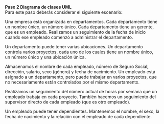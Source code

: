 **Paso 2 Diagrama de clases UML**  
Para este paso deberás considerar el siguiente escenario:

Una empresa está organizada en departamentos. Cada departamento tiene un nombre único, un número único. Cada departamento tiene un gerente, que es un empleado. Realizamos un seguimiento de la fecha de inicio cuando ese empleado comenzó a administrar el departamento.

Un departamento puede tener varias ubicaciones. Un departamento controla varios proyectos, cada uno de los cuales tiene un nombre único, un número único y una ubicación única.

Almacenamos el nombre de cada empleado, número de Seguro Social, dirección, salario, sexo (género) y fecha de nacimiento. Un empleado está asignado a un departamento, pero puede trabajar en varios proyectos, que no necesariamente están controlados por el mismo departamento. 

Realizamos un seguimiento del número actual de horas por semana que un empleado trabaja en cada proyecto. También hacemos un seguimiento del supervisor directo de cada empleado (que es otro empleado).

Un empleado puede tener dependientes. Mantenemos el nombre, el sexo, la fecha de nacimiento y la relación con el empleado de cada dependiente.
